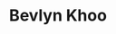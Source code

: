 ---
title: "Bevlyn Khoo"

siteNav: portfolio
month: "September 2015"
categories:
  - portfolio

image1: portfolio/ControllerGear/BevlynKhoo1Full.png
image1thumb: portfolio/ControllerGear/BevlynKhoo1Thumb.png
image2: portfolio/ControllerGear/BevlynKhoo2Full.png
image2thumb: portfolio/ControllerGear/BevlynKhoo2Thumb.png

tinyThumbnail: placeholder/thumbnail.jpg

role:              "UX/UI Design, Frontend & Backend Development"
description:       "Bevlyn Khoo is a talented independent musician from Singapore. She reached out to me because she was unsatisfied with her existing website, and wanted a more modern one.
<br /><br />
In the next month, I developed a new website for her that is not only a huge visual upgrade, but also is much more powerful in the backend. The new site is fully integrated with various social media such as Facebook, SoundCloud, YouTube, and Instagram. There are also many new features including eCommerce. For the first time, her fans can now purchase her songs digitally on her website."

shortDescription: "Bevlyn Khoo is a talented independent musician from Singapore. She reached out to me because she was unsatisfied with her existing website, and wanted a more modern one."

technologies: "HTML5/CSS3, WordPress, WooCommerce, JavaScript, jQuery"


---